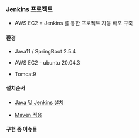 ### Jenkins 프로젝트

* AWS EC2 + Jenkins 를 통한 프로젝트 자동 배포 구축

#### 환경

* Java11 / SpringBoot 2.5.4

* AWS EC2 - ubuntu 20.04.3

* Tomcat9

#### 설치순서

* [Java 및 Jenkins 설치](https://github.com/sonminhye/Today-I-Learned/blob/main/Jenkins/Jenkins설치.md)

* [Maven 적용](https://github.com/sonminhye/Today-I-Learned/blob/main/Jenkins/Maven.md)

#### 구현 중 이슈들

